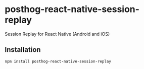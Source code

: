 # posthog-react-native-session-replay

Session Replay for React Native (Android and iOS)

## Installation

```sh
npm install posthog-react-native-session-replay
```
